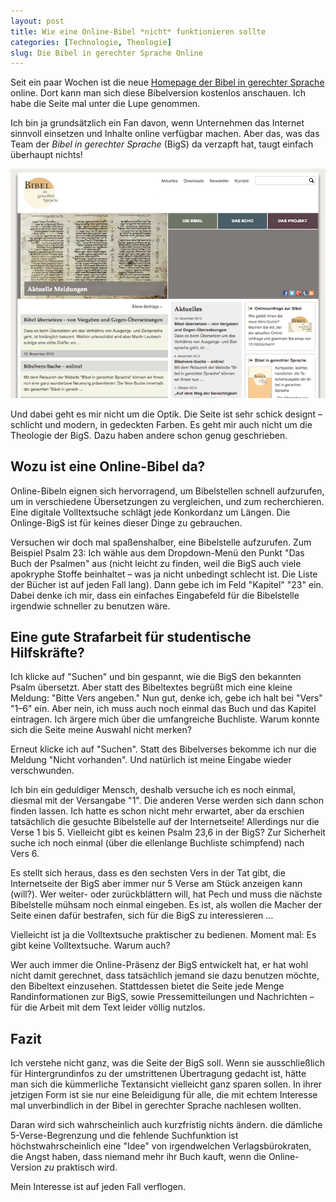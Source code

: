 ```yaml
---
layout: post
title: Wie eine Online-Bibel *nicht* funktionieren sollte
categories: [Technologie, Theologie]
slug: Die Bibel in gerechter Sprache Online
---
```


Seit ein paar Wochen ist die neue [Homepage der Bibel in gerechter Sprache](http://www.bibel-in-gerechter-sprache.de) online. Dort kann man sich diese Bibelversion kostenlos anschauen. Ich habe die Seite mal unter die Lupe genommen.

Ich bin ja grundsätzlich ein Fan davon, wenn Unternehmen das Internet sinnvoll einsetzen und Inhalte online verfügbar machen. Aber das, was das Team der *Bibel in gerechter Sprache* (BigS) da verzapft hat, taugt einfach überhaupt nichts!

![BigS Online](/images/BIGS-online.png "BigS Online")

Und dabei geht es mir nicht um die Optik. Die Seite ist sehr schick designt – schlicht und modern, in gedeckten Farben. Es geht mir auch nicht um die Theologie der BigS. Dazu haben andere schon genug geschrieben.

## Wozu ist eine Online-Bibel da?

Online-Bibeln eignen sich hervorragend, um Bibelstellen schnell aufzurufen, um in verschiedene Übersetzungen zu vergleichen, und zum recherchieren. Eine digitale Volltextsuche schlägt jede Konkordanz um Längen. Die Onlinge-BigS ist für keines dieser Dinge zu gebrauchen.

Versuchen wir doch mal spaßenshalber, eine Bibelstelle aufzurufen. Zum Beispiel Psalm 23: Ich wähle aus dem Dropdown-Menü den Punkt "Das Buch der Psalmen" aus (nicht leicht zu finden, weil die BigS auch viele apokryphe Stoffe beinhaltet – was ja nicht unbedingt schlecht ist. Die Liste der Bücher ist auf jeden Fall lang). Dann gebe ich im Feld "Kapitel" "23" ein. Dabei denke ich mir, dass ein einfaches Eingabefeld für die Bibelstelle irgendwie schneller zu benutzen wäre.

## Eine gute Strafarbeit für studentische Hilfskräfte?

Ich klicke auf "Suchen" und bin gespannt, wie die BigS den bekannten Psalm übersetzt. Aber statt des Bibeltextes begrüßt mich eine kleine Meldung: "Bitte Vers angeben." Nun gut, denke ich, gebe ich halt bei "Vers" "1–6" ein. Aber nein, ich muss auch noch einmal das Buch und das Kapitel eintragen. Ich ärgere mich über die umfangreiche Buchliste. Warum konnte sich die Seite meine Auswahl nicht merken?

Erneut klicke ich auf "Suchen". Statt des Bibelverses bekomme ich nur die Meldung "Nicht vorhanden". Und natürlich ist meine Eingabe wieder verschwunden.

Ich bin ein geduldiger Mensch, deshalb versuche ich es noch einmal, diesmal mit der Versangabe "1". Die anderen Verse werden sich dann schon finden lassen. Ich hatte es schon nicht mehr erwartet, aber da erschien tatsächlich die gesuchte Bibelstelle auf der Internetseite! Allerdings nur die Verse 1 bis 5. Vielleicht gibt es keinen Psalm 23,6 in der BigS? Zur Sicherheit suche ich noch einmal (über die ellenlange Buchliste schimpfend) nach Vers 6.

Es stellt sich heraus, dass es den sechsten Vers in der Tat gibt, die Internetseite der BigS aber immer nur 5 Verse am Stück anzeigen kann (will?). Wer weiter- oder zurückblättern will, hat Pech und muss die nächste Bibelstelle mühsam noch einmal eingeben. Es ist, als wollen die Macher der Seite einen dafür bestrafen, sich für die BigS zu interessieren …

Vielleicht ist ja die Volltextsuche praktischer zu bedienen. Moment mal: Es gibt keine Volltextsuche. Warum auch?

Wer auch immer die Online-Präsenz der BigS entwickelt hat, er hat wohl nicht damit gerechnet, dass tatsächlich jemand sie dazu benutzen möchte, den Bibeltext einzusehen. Stattdessen bietet die Seite jede Menge Randinformationen zur BigS, sowie Pressemitteilungen und Nachrichten – für die Arbeit mit dem Text leider völlig nutzlos.

## Fazit

Ich verstehe nicht ganz, was die Seite der BigS soll. Wenn sie ausschließlich für Hintergrundinfos zu der umstrittenen Übertragung gedacht ist, hätte man sich die kümmerliche Textansicht vielleicht ganz sparen sollen. In ihrer jetzigen Form ist sie nur eine Beleidigung für alle, die mit echtem Interesse mal unverbindlich in der Bibel in gerechter Sprache nachlesen wollten.

Daran wird sich wahrscheinlich auch kurzfristig nichts ändern. die dämliche 5-Verse-Begrenzung und die fehlende Suchfunktion ist höchstwahrscheinlich eine "Idee" von irgendwelchen Verlagsbürokraten, die Angst haben, dass niemand mehr ihr Buch kauft, wenn die Online-Version *zu* praktisch wird.

Mein Interesse ist auf jeden Fall verflogen.